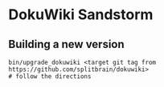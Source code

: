 # DokuWiki Sandstorm

## Building a new version

```
bin/upgrade_dokuwiki <target git tag from https://github.com/splitbrain/dokuwiki>
# follow the directions
```
